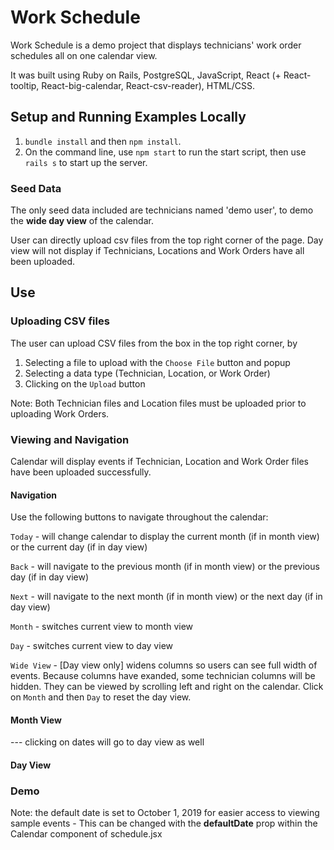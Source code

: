 # Work Schedule

Work Schedule is a demo project that displays technicians' work order schedules all on one calendar view.

It was built using Ruby on Rails, PostgreSQL, JavaScript, React (+ React-tooltip, React-big-calendar, React-csv-reader), HTML/CSS.





Setup and Running Examples Locally
---

1. ``bundle install`` and then ``npm install``.
2. On the command line, use ``npm start`` to run the start script, then use ``rails s`` to start up the server.

### Seed Data
The only seed data included are technicians named 'demo user', to demo the **wide day view** of the calendar. 

User can directly upload csv files from the top right corner of the page. Day view will not display if Technicians, Locations and Work Orders have all been uploaded.






Use
---

### Uploading CSV files

The user can upload CSV files from the box in the top right corner, by

1) Selecting a file to upload with the ``Choose File`` button and popup
2) Selecting a data type (Technician, Location, or Work Order)
3) Clicking on the ``Upload`` button

Note: Both Technician files and Location files must be uploaded prior to uploading Work Orders.




### Viewing and Navigation

Calendar will display events if Technician, Location and Work Order files have been uploaded successfully.


#### Navigation

Use the following buttons to navigate throughout the calendar:

``Today`` - will change calendar to display the current month (if in month view) or the current day (if in day view)

``Back`` - will navigate to the previous month (if in month view) or the previous day (if in day view)

``Next`` - will navigate to the next month (if in month view) or the next day (if in day view)


``Month`` - switches current view to month view

``Day`` - switches current view to day view

``Wide View`` - [Day view only] widens columns so users can see full width of events. Because columns have exanded, some technician columns will be hidden. They can be viewed by scrolling left and right on the calendar. Click on ``Month`` and then ``Day`` to reset the day view.




#### Month View
--- clicking on dates will go to day view as well



#### Day View













### Demo

Note: the default date is set to October 1, 2019 for easier access to viewing sample events
	- This can be changed with the **defaultDate** prop within the Calendar component of schedule.jsx 
	
	
	
